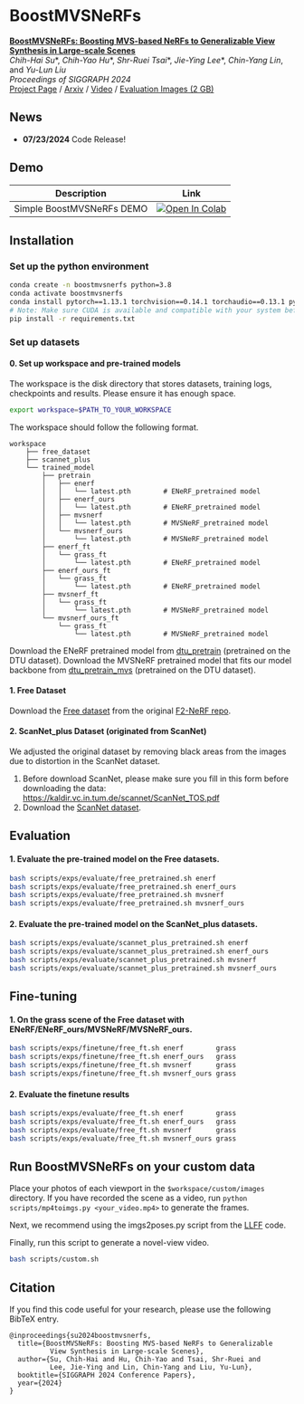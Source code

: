 # BoostMVSNeRFs

[**BoostMVSNeRFs: Boosting MVS-based NeRFs to Generalizable View Synthesis in Large-scale Scenes**](https://arxiv.org/abs/24XX.XXXXX)  
*Chih-Hai Su**, *Chih-Yao Hu**, *Shr-Ruei Tsai**, *Jie-Ying Lee**, *Chin-Yang Lin*, and *Yu-Lun Liu*  
*Proceedings of SIGGRAPH 2024*  
[Project Page](https://su-terry.github.io/BoostMVSNeRFs/) / 
[Arxiv](http://arxiv.org/abs/2407.15848) / 
[Video](https://www.youtube.com/watch?v=tX4EkFgm0ng) / 
[Evaluation Images (2 GB)](https://drive.google.com/drive/folders/1u8njbeysuBgLihxmpGRY5vePm1aacfPi)

## News
- **07/23/2024** Code Release!

## Demo
| Description      | Link |
| ----------- | ----------- |
| Simple BoostMVSNeRFs DEMO | [![Open In Colab](https://colab.research.google.com/assets/colab-badge.svg)](https://colab.research.google.com/github/Su-Terry/BoostMVSNeRFs/blob/main/BoostMVSNeRFs_DEMO.ipynb)|

## Installation

### Set up the python environment
```bash
conda create -n boostmvsnerfs python=3.8
conda activate boostmvsnerfs
conda install pytorch==1.13.1 torchvision==0.14.1 torchaudio==0.13.1 pytorch-cuda=11.7 -c pytorch -c nvidia
# Note: Make sure CUDA is available and compatible with your system before installing these requirements (inplace-abn).
pip install -r requirements.txt
```

### Set up datasets

#### 0. Set up workspace and pre-trained models
The workspace is the disk directory that stores datasets, training logs, checkpoints and results. Please ensure it has enough space. 
```bash
export workspace=$PATH_TO_YOUR_WORKSPACE
```

The workspace should follow the following format.
```
workspace
    ├── free_dataset
    ├── scannet_plus
    └── trained_model
        ├── pretrain
        │   ├── enerf
        │   │   └── latest.pth        # ENeRF_pretrained model
        │   ├── enerf_ours
        │   │   └── latest.pth        # ENeRF_pretrained model
        │   ├── mvsnerf
        │   │   └── latest.pth        # MVSNeRF_pretrained model
        │   └── mvsnerf_ours
        │       └── latest.pth        # MVSNeRF_pretrained model
        ├── enerf_ft
        │   └── grass_ft              
        │       └── latest.pth        # ENeRF_pretrained model
        ├── enerf_ours_ft
        │   └── grass_ft              
        │       └── latest.pth        # ENeRF_pretrained model
        ├── mvsnerf_ft
        │   └── grass_ft              
        │       └── latest.pth        # MVSNeRF_pretrained model
        └── mvsnerf_ours_ft
            └── grass_ft              
                └── latest.pth        # MVSNeRF_pretrained model
```
Download the ENeRF pretrained model from [dtu_pretrain](https://drive.google.com/drive/folders/10vGC0_DuwLJwfy9OwUHhK7pRPoNP5rux?usp=share_link)  (pretrained on the DTU dataset).
Download the MVSNeRF pretrained model that fits our model backbone from [dtu_pretrain_mvs](https://drive.google.com/file/d/13OAVlcXgt7cGpFSTDvsy3SECH3KQEJ5N/view?usp=sharing) (pretrained on the DTU dataset).

<!-- #### 1. DTU
Download the preprocessed [DTU training data](https://drive.google.com/file/d/1eDjh-_bxKKnEuz5h-HXS7EDJn59clx6V/view)
and [Depth_raw](https://virutalbuy-public.oss-cn-hangzhou.aliyuncs.com/share/cascade-stereo/CasMVSNet/dtu_data/dtu_train_hr/Depths_raw.zip) from original [MVSNet repo](https://github.com/YoYo000/MVSNet)
and unzip. [MVSNeRF](https://github.com/apchenstu/mvsnerf) provide a [DTU example](https://1drv.ms/u/s!AjyDwSVHuwr8zhAAXh7x5We9czKj?e=oStQ48), please follow with the example's folder structure.

```bash
mv dtu_example.zip $workspace
cd $workspace
unzip dtu_example.zip
```
-->

#### 1. Free Dataset
Download the [Free dataset](https://www.dropbox.com/sh/jmfao2c4dp9usji/AAC7Ydj6rrrhy1-VvlAVjyE_a?dl=0) from the original [F2-NeRF repo](https://github.com/Totoro97/f2-nerf).

#### 2. ScanNet_plus Dataset (originated from ScanNet)
We adjusted the original dataset by removing black areas from the images due to distortion in the ScanNet dataset. 
1. Before download ScanNet, please make sure you fill in this form before downloading the data: https://kaldir.vc.in.tum.de/scannet/ScanNet_TOS.pdf
2. Download the [ScanNet dataset](https://drive.google.com/file/d/1uu_xGSBI_gkepaN4FnAZs9lkD0eKffnu/view?usp=sharing).
<!-- 
Follow the guidelines to download the ScanNet dataset and convert it to our ScanNet_plus dataset. Big thanks to Point-NeRF for their installation guidelines, [link](https://github.com/Xharlie/pointnerf?tab=readme-ov-file#scannet).

1. Before download ScanNet, please make sure you fill in this form before downloading the data: https://kaldir.vc.in.tum.de/scannet/ScanNet_TOS.pdf
2. Download specific scenes (used by NSVF):
    ```
    python scripts/data/download-scannet.py -o $workspace/scannet_plus/ id scene0101_04
    python scripts/data/download-scannet.py -o $workspace/scannet_plus/ id scene0241_01
    ```
3. Process the sens files:
    ```
    python ScanNet/SensReader/python/reader.py --filename data_src/nrData/scannet/scans/scene0101_04/scene0101_04.sens  --output_path data_src/nrData/scannet/scans/scene0101_04/exported/ --export_depth_images --export_color_images --export_poses --export_intrinsics
    python ScanNet/SensReader/python/reader.py --filename data_src/nrData/scannet/scans/scene0241_01/scene0241_01.sens  --output_path data_src/nrData/scannet/scans/scene0241_01/exported/ --export_depth_images --export_color_images --export_poses --export_intrinsics
    ```
 -->
## Evaluation

#### 1. Evaluate the pre-trained model on the Free datasets.

```bash
bash scripts/exps/evaluate/free_pretrained.sh enerf
bash scripts/exps/evaluate/free_pretrained.sh enerf_ours
bash scripts/exps/evaluate/free_pretrained.sh mvsnerf
bash scripts/exps/evaluate/free_pretrained.sh mvsnerf_ours
```

#### 2. Evaluate the pre-trained model on the ScanNet_plus datasets.

```bash
bash scripts/exps/evaluate/scannet_plus_pretrained.sh enerf
bash scripts/exps/evaluate/scannet_plus_pretrained.sh enerf_ours
bash scripts/exps/evaluate/scannet_plus_pretrained.sh mvsnerf
bash scripts/exps/evaluate/scannet_plus_pretrained.sh mvsnerf_ours
```

## Fine-tuning

#### 1. On the grass scene of the Free dataset with ENeRF/ENeRF_ours/MVSNeRF/MVSNeRF_ours.
```bash
bash scripts/exps/finetune/free_ft.sh enerf        grass
bash scripts/exps/finetune/free_ft.sh enerf_ours   grass
bash scripts/exps/finetune/free_ft.sh mvsnerf      grass
bash scripts/exps/finetune/free_ft.sh mvsnerf_ours grass
```
#### 2. Evaluate the finetune results
```bash
bash scripts/exps/evaluate/free_ft.sh enerf        grass
bash scripts/exps/evaluate/free_ft.sh enerf_ours   grass
bash scripts/exps/evaluate/free_ft.sh mvsnerf      grass
bash scripts/exps/evaluate/free_ft.sh mvsnerf_ours grass
```

## Run BoostMVSNeRFs on your custom data
Place your photos of each viewport in the `$workspace/custom/images` directory. If you have recorded the scene as a video, run `python scripts/mp4toimgs.py <your_video.mp4>` to generate the frames.

Next, we recommend using the imgs2poses.py script from the [LLFF](https://github.com/Fyusion/LLFF/tree/master) code.

Finally, run this script to generate a novel-view video.

```bash
bash scripts/custom.sh
```

## Citation

If you find this code useful for your research, please use the following BibTeX entry.
```
@inproceedings{su2024boostmvsnerfs,
  title={BoostMVSNeRFs: Boosting MVS-based NeRFs to Generalizable 
          View Synthesis in Large-scale Scenes},
  author={Su, Chih-Hai and Hu, Chih-Yao and Tsai, Shr-Ruei and 
          Lee, Jie-Ying and Lin, Chin-Yang and Liu, Yu-Lun},
  booktitle={SIGGRAPH 2024 Conference Papers},
  year={2024}
}
```
